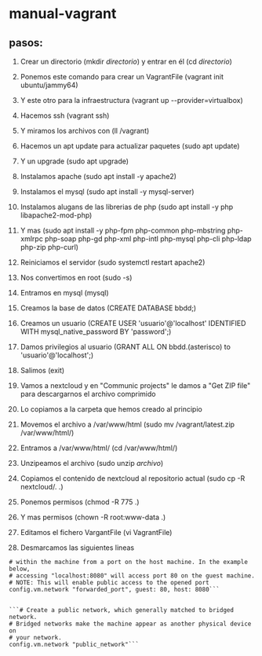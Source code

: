 # manual-vagrant
## pasos:

1. Crear un directorio (mkdir *directorio*) y entrar en él (cd *directorio*)
2. Ponemos este comando para crear un VagrantFile (vagrant init ubuntu/jammy64)
3. Y este otro para la infraestructura (vagrant up --provider=virtualbox)
4. Hacemos ssh (vagrant ssh)
5. Y miramos los archivos con (ll /vagrant)

6. Hacemos un apt update para actualizar paquetes (sudo apt update)
7. Y un upgrade (sudo apt upgrade)
8. Instalamos apache (sudo apt install -y apache2)
9. Instalamos el mysql (sudo apt install -y mysql-server)
10. Instalamos alugans de las librerias de php (sudo apt install -y php libapache2-mod-php)
11. Y mas (sudo apt install -y php-fpm php-common php-mbstring php-xmlrpc php-soap php-gd php-xml php-intl php-mysql php-cli php-ldap php-zip php-curl)
12. Reiniciamos el servidor (sudo systemctl restart apache2)

13. Nos convertimos en root (sudo -s)
14. Entramos en mysql (mysql)
15. Creamos la base de datos (CREATE DATABASE bbdd;)
16. Creamos un usuario (CREATE USER 'usuario'@'localhost' IDENTIFIED WITH mysql_native_password BY 'password';)
17. Damos privilegios al usuario (GRANT ALL ON bbdd.(asterisco) to 'usuario'@'localhost';)
18. Salimos (exit)

19. Vamos a nextcloud y en "Communic projects" le damos a "Get ZIP file" para descargarnos el archivo comprimido
20. Lo copiamos a la carpeta que hemos creado al principio
21. Movemos el archivo a /var/www/html (sudo mv /vagrant/latest.zip /var/www/html/)
22. Entramos a /var/www/html/ (cd /var/www/html/)
23. Unzipeamos el archivo (sudo unzip *archivo*)
24. Copiamos el contenido de nextcloud al repositorio actual (sudo cp -R nextcloud/. .)
25. Ponemos permisos (chmod -R 775 .) 
26. Y mas permisos (chown -R root:www-data .)

27. Editamos el fichero VargantFile (vi VagrantFile)
28. Desmarcamos las siguientes lineas
```# Create a forwarded port mapping which allows access to a specific port
# within the machine from a port on the host machine. In the example below,
# accessing "localhost:8080" will access port 80 on the guest machine.
# NOTE: This will enable public access to the opened port
config.vm.network "forwarded_port", guest: 80, host: 8080```


```# Create a public network, which generally matched to bridged network.
# Bridged networks make the machine appear as another physical device on
# your network.
config.vm.network "public_network"```

